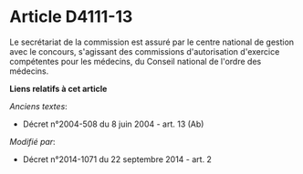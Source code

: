 # Article D4111-13

Le secrétariat de la commission est assuré par le centre national de gestion avec le concours, s'agissant des commissions
d'autorisation d'exercice compétentes pour les médecins, du Conseil national de l'ordre des médecins.

**Liens relatifs à cet article**

_Anciens textes_:

  - Décret n°2004-508 du 8 juin 2004 - art. 13 (Ab)

_Modifié par_:

  - Décret n°2014-1071 du 22 septembre 2014 - art. 2
